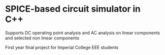 # SPICE-based circuit simulator in C++

Supports DC operating point analysis and AC analysis on linear components and selected non linear components

First year final project for Imperial College EEE students
